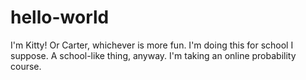 # hello-world
I'm Kitty! Or Carter, whichever is more fun. I'm doing this for school I suppose. A school-like thing, anyway. I'm taking an online probability course. 
